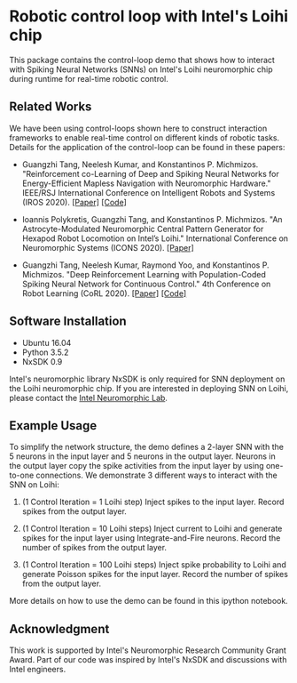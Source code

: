 # Robotic control loop with Intel's Loihi chip

This package contains the control-loop demo that shows how to interact with Spiking Neural Networks (SNNs) on 
Intel's Loihi neuromorphic chip during runtime for real-time robotic control.

## Related Works ##

We have been using control-loops shown here to construct interaction frameworks to enable real-time control on different kinds of robotic tasks. Details for the application of the control-loop can be found in these papers:


- Guangzhi Tang, Neelesh Kumar, and Konstantinos P. Michmizos. 
"Reinforcement co-Learning of Deep and Spiking Neural Networks for Energy-Efficient Mapless Navigation with Neuromorphic Hardware." 
IEEE/RSJ International Conference on Intelligent Robots and Systems (IROS 2020). 
[[Paper]](https://arxiv.org/abs/2003.01157) [[Code]](https://github.com/combra-lab/spiking-ddpg-mapless-navigation)

- Ioannis Polykretis, Guangzhi Tang, and Konstantinos P. Michmizos. 
"An Astrocyte-Modulated Neuromorphic Central Pattern Generator for Hexapod Robot Locomotion on Intel’s Loihi." 
International Conference on Neuromorphic Systems (ICONS 2020). 
[[Paper]](https://dl.acm.org/doi/abs/10.1145/3407197.3407205)

- Guangzhi Tang, Neelesh Kumar, Raymond Yoo, and Konstantinos P. Michmizos. 
"Deep Reinforcement Learning with Population-Coded Spiking Neural Network for Continuous Control." 
4th Conference on Robot Learning (CoRL 2020). 
[[Paper]](https://arxiv.org/abs/2010.09635) [[Code]](https://github.com/combra-lab/pop-spiking-deep-rl)

## Software Installation ##

- Ubuntu 16.04
- Python 3.5.2
- NxSDK 0.9

Intel's neuromorphic library NxSDK is only required for SNN deployment on the Loihi neuromorphic chip. 
If you are interested in deploying SNN on Loihi, please contact the [Intel Neuromorphic Lab](https://www.intel.com/content/www/us/en/research/neuromorphic-community.html).

## Example Usage ##

To simplify the network structure, the demo defines a 2-layer SNN with the 5 neurons in the input layer and 5 neurons in the output layer. 
Neurons in the output layer copy the spike activities from the input layer by using one-to-one connections.
We demonstrate 3 different ways to interact with the SNN on Loihi:

1. (1 Control Iteration = 1 Loihi step) Inject spikes to the input layer. Record spikes from the output layer.

2. (1 Control Iteration = 10 Loihi steps) Inject current to Loihi and generate spikes for the input layer using Integrate-and-Fire neurons.
Record the number of spikes from the output layer.

3. (1 Control Iteration = 100 Loihi steps) Inject spike probability to Loihi and generate Poisson spikes for the input layer.
Record the number of spikes from the output layer.

More details on how to use the demo can be found in this ipython notebook.

## Acknowledgment ##

This work is supported by Intel's Neuromorphic Research Community Grant Award. 
Part of our code was inspired by Intel's NxSDK and discussions with Intel engineers.
